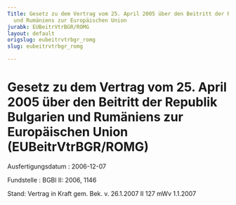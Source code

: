 ```yaml
---
Title: Gesetz zu dem Vertrag vom 25. April 2005 über den Beitritt der Republik Bulgarien
  und Rumäniens zur Europäischen Union
jurabk: EUBeitrVtrBGR/ROMG
layout: default
origslug: eubeitrvtrbgr_romg
slug: eubeitrvtrbgr_romg

---
```


# Gesetz zu dem Vertrag vom 25. April 2005 über den Beitritt der Republik Bulgarien und Rumäniens zur Europäischen Union (EUBeitrVtrBGR/ROMG)

Ausfertigungsdatum
:   2006-12-07

Fundstelle
:   BGBl II: 2006, 1146

Stand: Vertrag in Kraft gem. Bek. v. 26.1.2007 II 127 mWv 1.1.2007
